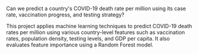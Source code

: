 Can we predict a country's COVID-19 death rate per million using its case rate, vaccination progress, and testing strategy?

This project applies machine learning techniques to predict COVID-19 death rates per million using various country-level features such as vaccination rates, population density, testing levels, and GDP per capita. It also evaluates feature importance using a Random Forest model.

